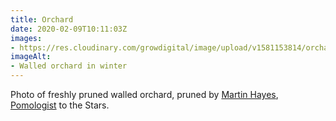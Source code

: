 ```yaml
---
title: Orchard
date: 2020-02-09T10:11:03Z
images:
- https://res.cloudinary.com/growdigital/image/upload/v1581153814/orchard-F55C7758.jpg
imageAlt:
- Walled orchard in winter
---
```


Photo of freshly pruned walled orchard, pruned by [Martin Hayes](https://www.theapplemancan.uk), [Pomologist](https://www.lexico.com/en/definition/pomology#pomology) to the Stars.
